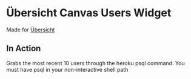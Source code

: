 # Übersicht Canvas Users Widget

Made for [Übersicht](http://tracesof.net/uebersicht/)

## In Action

Grabs the most recent 10 users through the heroku psql command.
You must have psql in your non-interactive shell path
